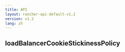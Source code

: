 ```yaml
---
title: API
layout: rancher-api-default-v1.2
version: v1.2
lang: zh
---
```


## loadBalancerCookieStickinessPolicy





